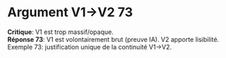# Argument V1→V2 73
**Critique**: V1 est trop massif/opaque.  
**Réponse 73**: V1 est volontairement brut (preuve IA). V2 apporte lisibilité.  
Exemple 73: justification unique de la continuité V1→V2.
